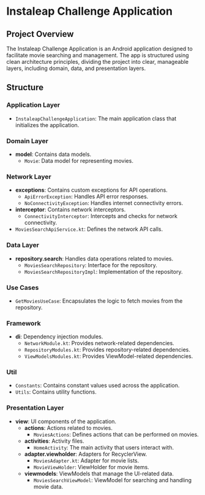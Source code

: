 # Instaleap Challenge Application

## Project Overview

The Instaleap Challenge Application is an Android application designed to facilitate movie searching and management. The app is structured using clean architecture principles, dividing the project into clear, manageable layers, including domain, data, and presentation layers.

## Structure

### Application Layer

- `InstaleapChallengeApplication`: The main application class that initializes the application.

### Domain Layer

- **model**: Contains data models.
    - `Movie`: Data model for representing movies.

### Network Layer

- **exceptions**: Contains custom exceptions for API operations.
    - `ApiErrorException`: Handles API error responses.
    - `NoConnectivityException`: Handles internet connectivity errors.
- **interceptor**: Contains network interceptors.
    - `ConnectivityInterceptor`: Intercepts and checks for network connectivity.
- `MoviesSearchApiService.kt`: Defines the network API calls.

### Data Layer

- **repository.search**: Handles data operations related to movies.
    - `MoviesSearchRepository`: Interface for the repository.
    - `MoviesSearchRepositoryImpl`: Implementation of the repository.

### Use Cases

- `GetMoviesUseCase`: Encapsulates the logic to fetch movies from the repository.

### Framework

- **di**: Dependency injection modules.
    - `NetworkModule.kt`: Provides network-related dependencies.
    - `RepositoryModules.kt`: Provides repository-related dependencies.
    - `ViewModelsModules.kt`: Provides ViewModel-related dependencies.

### Util

- `Constants`: Contains constant values used across the application.
- `Utils`: Contains utility functions.

### Presentation Layer

- **view**: UI components of the application.
    - **actions**: Actions related to movies.
        - `MoviesActions`: Defines actions that can be performed on movies.
    - **activities**: Activity files.
        - `HomeActivity`: The main activity that users interact with.
    - **adapter.viewholder**: Adapters for RecyclerView.
        - `MoviesAdapter.kt`: Adapter for movie lists.
        - `MovieViewHolder`: ViewHolder for movie items.
    - **viewmodels**: ViewModels that manage the UI-related data.
        - `MoviesSearchViewModel`: ViewModel for searching and handling movie data.
